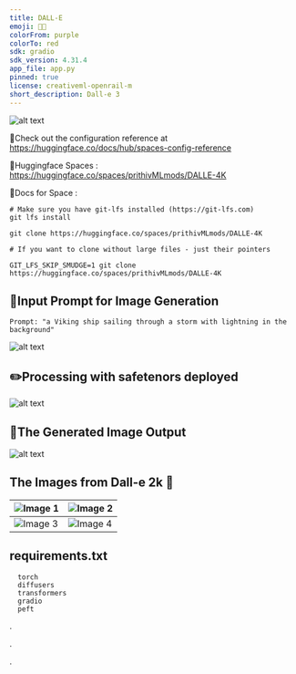 ```yaml
---
title: DALL-E
emoji: 🍪🌌
colorFrom: purple
colorTo: red
sdk: gradio
sdk_version: 4.31.4
app_file: app.py
pinned: true
license: creativeml-openrail-m
short_description: Dall-e 3
---
```


![alt text](assets/as.png)

🚀Check out the configuration reference at https://huggingface.co/docs/hub/spaces-config-reference

🚀Huggingface Spaces : https://huggingface.co/spaces/prithivMLmods/DALLE-4K

🚀Docs for Space : 
    
    # Make sure you have git-lfs installed (https://git-lfs.com)
    git lfs install
    
    git clone https://huggingface.co/spaces/prithivMLmods/DALLE-4K
    
    # If you want to clone without large files - just their pointers
    
    GIT_LFS_SKIP_SMUDGE=1 git clone https://huggingface.co/spaces/prithivMLmods/DALLE-4K


## 🔮Input Prompt for Image Generation

    Prompt: "a Viking ship sailing through a storm with lightning in the background"

![alt text](assets/d1.png)

## ✏️Processing with safetenors deployed

![alt text](assets/d2.png)

## 🌌The Generated Image Output

![alt text](assets/d5.png)

## The Images from Dall-e 2k 🍪

| ![Image 1](assets/d3.png) | ![Image 2](assets/2.png) |
|---------------------------|--------------------------|
| ![Image 3](assets/3.png) | ![Image 4](assets/4.png) |


## requirements.txt 

      torch
      diffusers
      transformers
      gradio
      peft

.

.

.

